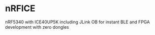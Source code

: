 # nRFICE
nRF5340 with ICE40UP5K including JLink OB for instant BLE and FPGA development with zero dongles
